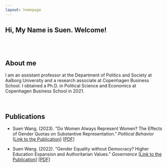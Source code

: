 ```yaml
---
layout: homepage
---
```



## Hi, My Name is Suen. Welcome!

<br>
<br>

## About me


I am an assistant professor at the Department of Politics and Society at Aalborg University and a research associate at Copenhagen Business School. I obtained a Ph.D. in Political Science and Economics at Copenhagen Business School in 2021. 

<br>

## Publications


- Suen Wang. (2023). "Do Women Always Represent Women? The Effects of Gender Quotas on Substantive Representation." *Political Behavior* [[Link to the Publication](https://rdcu.be/cRdkO)] [[PDF](https://www.dropbox.com/s/agy6nv2yaicc6zu/Do_Women_Always_Represent_Women.pdf?dl=0)] 


- Suen Wang. (2022). "Gender Equality without Democracy? Higher Education Expansion and Authoritarian Values." *Governance*
  [[Link to the Publication](https://onlinelibrary.wiley.com/doi/pdf/10.1111/gove.12580?casa_token=oPeGAg2p8_0AAAAA:22Bqf6x1GvHusJxC3HasW8aBX8m2cggJVgH5145BUd0RQI_-aMBpYd-Qa7UbTalob4V99MZTK4b6HYB1)] [[PDF](https://www.dropbox.com/s/9fluf8ipm20ac0q/Gender_Equality_without_Democracy.pdf?dl=0)]

<br>

<br>

